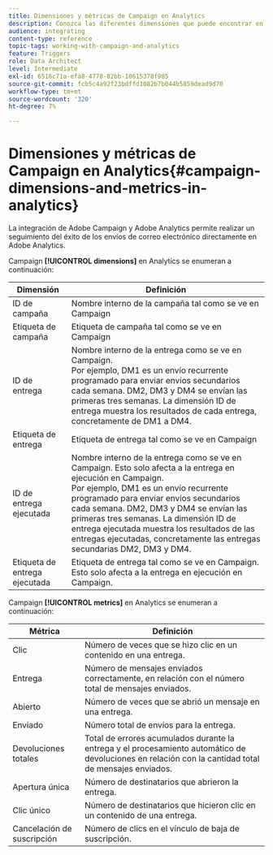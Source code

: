 ```yaml
---
title: Dimensiones y métricas de Campaign en Analytics
description: Conozca las diferentes dimensiones que puede encontrar en Adobe Analytics para iniciar el seguimiento de los envíos de correo electrónico desde Adobe Campaign.
audience: integrating
content-type: reference
topic-tags: working-with-campaign-and-analytics
feature: Triggers
role: Data Architect
level: Intermediate
exl-id: 6516c71a-efa8-4778-82bb-10615378f985
source-git-commit: fcb5c4a92f23bdffd1082b7b044b5859dead9d70
workflow-type: tm+mt
source-wordcount: '320'
ht-degree: 7%

---
```


# Dimensiones y métricas de Campaign en Analytics{#campaign-dimensions-and-metrics-in-analytics}

La integración de Adobe Campaign y Adobe Analytics permite realizar un seguimiento del éxito de los envíos de correo electrónico directamente en Adobe Analytics.

Campaign **[!UICONTROL dimensions]** en Analytics se enumeran a continuación:

<table> 
 <thead> 
  <tr> 
   <th> Dimensión<br /> </th> 
   <th> Definición<br /> </th> 
  </tr> 
 </thead> 
 <tbody> 
  <tr> 
   <td> ID de campaña<br /> </td> 
   <td> Nombre interno de la campaña tal como se ve en Campaign<br /> </td> 
  </tr> 
  <tr> 
   <td> Etiqueta de campaña<br /> </td> 
   <td> Etiqueta de campaña tal como se ve en Campaign<br /> </td> 
  </tr> 
  <tr> 
   <td> ID de entrega<br /> </td> 
   <td> Nombre interno de la entrega como se ve en Campaign.<br /> Por ejemplo, DM1 es un envío recurrente programado para enviar envíos secundarios cada semana. DM2, DM3 y DM4 se envían las primeras tres semanas. La dimensión ID de entrega muestra los resultados de cada entrega, concretamente de DM1 a DM4. <br /> </td> 
  </tr> 
  <tr> 
   <td> Etiqueta de entrega<br /> </td> 
   <td> Etiqueta de entrega tal como se ve en Campaign<br /> </td> 
  </tr> 
  <tr> 
   <td> ID de entrega ejecutada<br /> </td> 
   <td> Nombre interno de la entrega como se ve en Campaign. Esto solo afecta a la entrega en ejecución en Campaign.<br /> Por ejemplo, DM1 es un envío recurrente programado para enviar envíos secundarios cada semana. DM2, DM3 y DM4 se envían las primeras tres semanas. La dimensión ID de entrega ejecutada muestra los resultados de las entregas ejecutadas, concretamente las entregas secundarias DM2, DM3 y DM4. <br /> </td> 
  </tr> 
  <tr> 
   <td> Etiqueta de entrega ejecutada<br /> </td> 
   <td> Etiqueta de entrega tal como se ve en Campaign. Esto solo afecta a la entrega en ejecución en Campaign.<br /> </td> 
  </tr> 
 </tbody> 
</table>

Campaign **[!UICONTROL metrics]** en Analytics se enumeran a continuación:

<table> 
 <thead> 
  <tr> 
   <th> Métrica<br /> </th> 
   <th> Definición<br /> </th> 
  </tr> 
 </thead> 
 <tbody> 
  <tr> 
   <td> Clic<br /> </td> 
   <td> Número de veces que se hizo clic en un contenido en una entrega.<br /> </td> 
  </tr> 
  <tr> 
   <td> Entrega<br /> </td> 
   <td> Número de mensajes enviados correctamente, en relación con el número total de mensajes enviados.<br /> </td> 
  </tr> 
  <tr> 
   <td> Abierto<br /> </td> 
   <td> Número de veces que se abrió un mensaje en una entrega.<br /> </td> 
  </tr> 
  <tr> 
   <td> Enviado<br /> </td> 
   <td> Número total de envíos para la entrega.<br /> </td> 
  </tr> 
  <tr> 
   <td> Devoluciones totales<br /> </td> 
   <td> Total de errores acumulados durante la entrega y el procesamiento automático de devoluciones en relación con la cantidad total de mensajes enviados.<br /> </td> 
  </tr> 
  <tr> 
   <td> Apertura única<br /> </td> 
   <td> Número de destinatarios que abrieron la entrega.<br /> </td> 
  </tr> 
  <tr> 
   <td> Clic único<br /> </td> 
   <td> Número de destinatarios que hicieron clic en un contenido de una entrega.<br /> </td> 
  </tr> 
  <tr> 
   <td> Cancelación de suscripción<br /> </td> 
   <td> Número de clics en el vínculo de baja de suscripción.<br /> </td> 
  </tr> 
 </tbody> 
</table>
